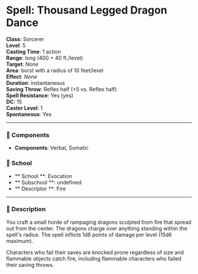 
# Spell: Thousand Legged Dragon Dance
**Class**: Sorcerer  
**Level**: 5  
**Casting Time**: 1 action  
**Range**: long (400 + 40 ft./level)  
**Target**: _None_  
**Area**: burst with a radius of 10 feet/level  
**Effect**: _None_  
**Duration**: instantaneous  
**Saving Throw**: Reflex half (+5 vs. Reflex half)  
**Spell Resistance**: Yes (yes)  
**DC**: 15  
**Caster Level**: 1  
**Spontaneous**: Yes

---

### 🔮 Components
- **Components**: Verbal, Somatic

### 🏫 School
- ** School **: Evocation
- ** Subschool **: undefined
- ** Descriptor **: Fire
---

### 📜 Description
You craft a small horde of rampaging dragons sculpted from fire that spread out from the center. The dragons charge over anything standing within the spell's radius. The spell inflicts 1d6 points of damage per level (15d6 maximum).

Characters who fail their saves are knocked prone regardless of size and flammable objects catch fire, including flammable characters who failed their saving throws.

